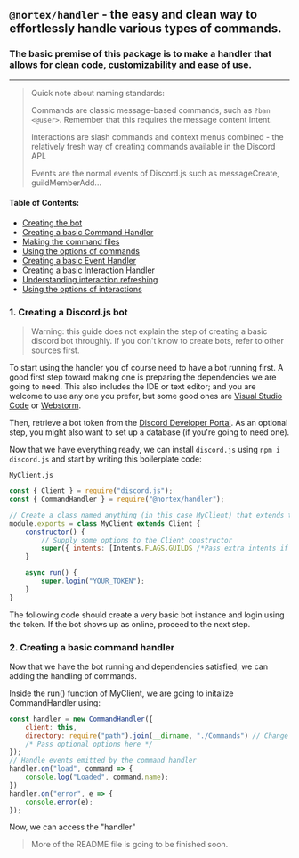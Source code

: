 ## `@nortex/handler` - the easy and clean way to effortlessly handle various types of commands.
### The basic premise of this package is to make a handler that allows for clean code, customizability and ease of use.

---

> Quick note about naming standards:
>
> Commands are classic message-based commands, such as `?ban <@user>`.
> Remember that this requires the message content intent.
> 
> Interactions are slash commands and context menus combined - the relatively fresh way of creating commands available in the Discord API.
> 
> Events are the normal events of Discord.js such as messageCreate, guildMemberAdd...

#### Table of Contents:
- [Creating the bot](#bot_base)
- [Creating a basic Command Handler](#command_handler)
- [Making the command files](#commands_setup)
- [Using the options of commands](#command_options)
- [Creating a basic Event Handler](#event_handler)
- [Creating a basic Interaction Handler](#interaction_handler)
- [Understanding interaction refreshing](#interaction_refresher)
- [Using the options of interactions](#interaction_options)

<a id="bot_base"></a>
### 1. Creating a Discord.js bot
> Warning: this guide does not explain the step of creating a basic discord bot throughly. If you don't know to create bots, refer to other sources first.

To start using the handler you of course need to have a bot running first. A good first step toward making one is preparing the dependencies we are going to need.
This also includes the IDE or text editor; and you are welcome to use any one you prefer,
but some good ones are [Visual Studio Code](https://code.visualstudio.com/) or [Webstorm](https://www.jetbrains.com/webstorm/).

Then, retrieve a bot token from the [Discord Developer Portal](https://discord.com/developers/applications).
As an optional step, you might also want to set up a database (if you're going to need one).

Now that we have everything ready, we can install `discord.js` using `npm i discord.js` and start by writing this boilerplate code:

`MyClient.js`
```js
const { Client } = require("discord.js");
const { CommandHandler } = require("@nortex/handler");

// Create a class named anything (in this case MyClient) that extends the Client class of Discord.js.
module.exports = class MyClient extends Client {
	constructor() {
		// Supply some options to the Client constructor
		super({ intents: [Intents.FLAGS.GUILDS /*Pass extra intents if needed*/] })
    }

	async run() {
		super.login("YOUR_TOKEN");
    }
}
```

The following code should create a very basic bot instance and login using the token. If the bot shows up as online, proceed to the next step.

<a id="command_handler"></a>
### 2. Creating a basic command handler
Now that we have the bot running and dependencies satisfied, we can adding the handling of commands.

Inside the run() function of MyClient, we are going to initalize CommandHandler using:
```js
const handler = new CommandHandler({
	client: this,
	directory: require("path").join(__dirname, "./Commands") // Change to your directory
	/* Pass optional options here */
});
// Handle events emitted by the command handler
handler.on("load", command => {
	console.log("Loaded", command.name);
})
handler.on("error", e => {
	console.error(e);
});
```
Now, we can access the "handler"

> More of the README file is going to be finished soon.
